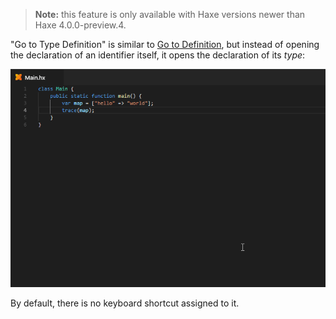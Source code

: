 > **Note:** this feature is only available with Haxe versions newer than Haxe 4.0.0-preview.4.

"Go to Type Definition" is similar to [Go to Definition](https://github.com/vshaxe/vshaxe/wiki/Go-to-Definition), but instead of opening the declaration of an identifier itself, it opens the declaration of its _type_:

![](images/go-to-type-definition/example.gif)

By default, there is no keyboard shortcut assigned to it.
